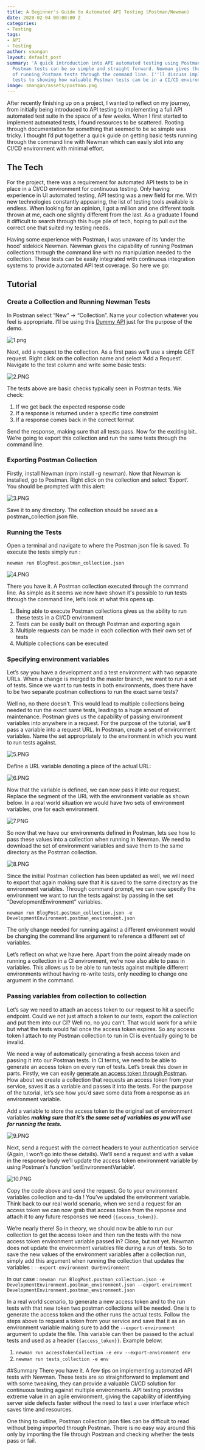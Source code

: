 ```yaml
---
title: A Beginner's Guide to Automated API Testing (Postman/Newman)
date: 2020-02-04 00:00:00 Z
categories:
- Testing
tags:
- API
- Testing
author: smangan
layout: default_post
summary: 'A quick introduction into API automated testing using Postman and Newman.
  Postman tests can be so simple and straight forward. Newman gives the capability
  of running Postman tests through the command line. I''ll discuss implementing basic
  tests to showing how valuable Postman tests can be in a CI/CD environment.  '
image: smangan/assets/postman.png
---
```


After recently finishing up on a project, I wanted to reflect on my journey, from initially being introduced to API testing to implementing a full API automated test suite in the space of a few weeks. When I first started to implement automated tests, I found resources to be scattered. Rooting through documentation for something that seemed to be so simple was tricky. I thought I’d put together a quick guide on getting basic tests running through the command line with Newman which can easily slot into any CI/CD environment with minimal effort.  

## The Tech
For the project, there was a requirement for automated API tests to be in place in a CI/CD environment for continuous testing. Only having experience in UI automated testing, API testing was a new field for me. With new technologies constantly appearing, the list of testing tools available is endless. When looking for an opinion, I got a million and one different tools thrown at me, each one slightly different from the last. As a graduate I found it difficult to search through this huge pile of tech, hoping to pull out the correct one that suited my testing needs. 

Having some experience with Postman, I was unaware of its ‘under the hood’ sidekick Newman. Newman gives the capability of running Postman collections through the command line with no manipulation needed to the collection. These tests can be easily integrated with continuous integration systems to provide automated API test coverage. So here we go: 

## Tutorial

### Create a Collection and Running Newman Tests
In Postman select “New” -> “Collection”. Name your collection whatever you feel is appropriate. I’ll be using this [Dummy API](http://dummy.restapiexample.com/) just for the purpose of the demo. 

![1.png]({{site.baseurl}}/smangan/assets/1.png)


Next, add a request to the collection. As a first pass we’ll use a simple GET request. 
Right click on the collection name and select ‘Add a Request’. Navigate to the test column and write some basic tests:

![2.PNG]({{site.baseurl}}/smangan/assets/2.PNG)

The tests above are basic checks typically seen in Postman tests. We check: 

1. If we get back the expected response code
2. If a response is returned under a specific time constraint
3. If a response comes back in the correct format

Send the response, making sure that all tests pass. Now for the exciting bit.. We’re going to export this collection and run the same tests through the command line.

### Exporting Postman Collection
Firstly, install Newman (npm install -g newman). Now that Newman is installed, go to Postman. Right click on the collection and select ‘Export’. You should be prompted with this alert: 

![3.PNG]({{site.baseurl}}/smangan/assets/3.PNG)

Save it to any directory. The collection should be saved as a postman_collection.json file. 

### Running the Tests
Open a terminal and navigate to where the Postman json file is saved. To execute the tests simply run : 

`newman run BlogPost.postman_collection.json`

![4.PNG]({{site.baseurl}}/smangan/assets/4.PNG)

There you have it. A Postman collection executed through the command line. As simple as it seems we now have shown it's possible to run tests through the command line, let’s look at what this opens up. 

1. Being able to execute Postman collections gives us the ability to run these tests in a CI/CD environment
2. Tests can be easily built on through Postman and exporting again
3. Multiple requests can be made in each collection with their own set of tests
4. Multiple collections can be executed

### Specifying environment variables
Let’s say you have a development and a test environment with two separate URLs. When a change is merged to the master branch, we want to run a set of tests. Since we want to run tests in both environments, does there have to be two separate postman collections to run the exact same tests? 

Well no, no there doesn't. This would lead to multiple collections being needed to run the exact same tests, leading to a huge amount of maintenance. Postman gives us the capability of passing environment variables into anywhere in a request. For the purpose of the tutorial, we'll pass a variable into a request URL. In Postman, create a set of environment variables. Name the set appropriately to the environment in which you want to run tests against. 

![5.PNG]({{site.baseurl}}/smangan/assets/5.PNG)

Define a URL variable denoting a piece of the actual URL: 

![6.PNG]({{site.baseurl}}/smangan/assets/6.PNG)

Now that the variable is defined, we can now pass it into our request. Replace the segment of the URL with the environment variable as shown below. In a real world situation we would have two sets of environment variables, one for each environment. 

![7.PNG]({{site.baseurl}}/smangan/assets/7.PNG)

So now that we have our environments defined in Postman, lets see how to pass these values into a collection when running in Newman. We need to download the set of environment variables and save them to the same directory as the Postman collection.

![8.PNG]({{site.baseurl}}/smangan/assets/8.PNG)

Since the initial Postman collection has been updated as well, we will need to export that again making sure that it is saved to the same directory as the environment variables. 
Through command prompt, we can now specify the environment we want to run the tests against by passing in the set “DevelopmentEnvironment” variables.

`newman run BlogPost.postman_collection.json -e DevelopmentEnvironment.postman_environment.json`

The only change needed for running against a different environment would be changing the command line argument to reference a different set of variables. 

Let’s reflect on what we have here. Apart from the point already made on running a collection in a CI environment, we’re now also able to pass in variables. This allows us to be able to run tests against multiple different environments without having re-write tests, only needing to change one argument in the command.  

### Passing variables from collection to collection
Let’s say we need to attach an access token to our request to hit a specific endpoint. Could we not just attach a token to our tests, export the collection and put them into our CI? Well no, no you can’t. That would work for a while but what the tests would fail once the access token expires. So any access token I attach to my Postman collection to run in CI is eventually going to be invalid.

We need a way of automatically generating a fresh access token and passing it into our Postman tests. In CI terms, we need to be able to generate an access token on every run of tests. 
Let’s break this down in parts. Firstly, we can easily [generate an access token through Postman](https://www.toolsqa.com/postman/oauth-2-0-authorization-with-postman). How about we create a collection that requests an access token from your service, saves it as a variable and passes it into the tests. For the purpose of the tutorial, let’s see how you’d save some data from a response as an environment variable. 

Add a variable to store the access token to the original set of environment variables ***making sure that it’s the same set of variables as you will use for running the tests.*** 

![9.PNG]({{site.baseurl}}/smangan/assets/9.PNG)

Next, send a request with the correct headers to your authentication service (Again, I won’t go into these details). We’ll send a request and with a value in the response body we’ll update the access token environment variable by using Postman's function ‘setEnvironmentVariable’.

![10.PNG]({{site.baseurl}}/smangan/assets/10.PNG)

Copy the code above and send the request. Go to your environment variables collection and ta-da ! You’ve updated the environment variable.
Think back to our real world scenario, when we send a request for an access token we can now grab that access token from the reponse and attach it to any future responses we need `{{access_token}}`. 

We’re nearly there! So in theory, we should now be able to run our collection to get the access token and then run the tests with the new access token environment variable passed in? Close, but not yet. 
Newman does not update the environment variables file during a run of tests. So to save the new values of the environment variables after a collection run, simply add this argument when running the collection that updates the variables : 
`--export-environment OurEnvironment`

In our case : 
`newman run BlogPost.postman_collection.json -e DevelopmentEnvironment.postman_environment.json --export-environment DevelopmentEnvironment.postman_environment.json`

In a real world scenario, to generate a new access token and to the run tests with that new token two postman collections will be needed. One is to generate the access token and the other runs the actual tests. Follow the steps above to request a token from your service and save that it as an environment variable making sure to add the `--export-environment` argument to update the file. This variable can then be passed to the actual tests and used as a header `{{access_token}}`. 
Example below: 

1. `newman run accessTokenCollection -e env --export-environment env`
2. `newman run tests_collection -e env` 

##Summary
There you have it. A few tips on implementing automated API tests with Newman. These tests are so straightforward to implement and with some tweaking, they can provide a valuable CI/CD solution for continuous testing against multiple environments. API testing provides extreme value in an agile environment, giving the capability of identifying server side defects faster without the need to test a user interface which saves time and resources. 

One thing to outline, Postman collection json files can be difficult to read without being imported through Postman. There is no easy way around this only by importing the file through Postman and checking whether the tests pass or fail.

